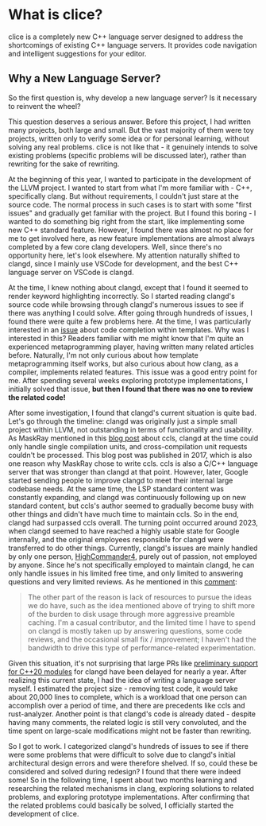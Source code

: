 # What is clice?

clice is a completely new C++ language server designed to address the shortcomings of existing C++ language servers. It provides code navigation and intelligent suggestions for your editor.

## Why a New Language Server?

So the first question is, why develop a new language server? Is it necessary to reinvent the wheel?

This question deserves a serious answer. Before this project, I had written many projects, both large and small. But the vast majority of them were toy projects, written only to verify some idea or for personal learning, without solving any real problems. clice is not like that - it genuinely intends to solve existing problems (specific problems will be discussed later), rather than rewriting for the sake of rewriting.

At the beginning of this year, I wanted to participate in the development of the LLVM project. I wanted to start from what I'm more familiar with - C++, specifically clang. But without requirements, I couldn't just stare at the source code. The normal process in such cases is to start with some "first issues" and gradually get familiar with the project. But I found this boring - I wanted to do something big right from the start, like implementing some new C++ standard feature. However, I found there was almost no place for me to get involved here, as new feature implementations are almost always completed by a few core clang developers. Well, since there's no opportunity here, let's look elsewhere. My attention naturally shifted to clangd, since I mainly use VSCode for development, and the best C++ language server on VSCode is clangd.

At the time, I knew nothing about clangd, except that I found it seemed to render keyword highlighting incorrectly. So I started reading clangd's source code while browsing through clangd's numerous issues to see if there was anything I could solve. After going through hundreds of issues, I found there were quite a few problems here. At the time, I was particularly interested in an [issue](https://github.com/clangd/clangd/issues/443) about code completion within templates. Why was I interested in this? Readers familiar with me might know that I'm quite an experienced metaprogramming player, having written many related articles before. Naturally, I'm not only curious about how template metaprogramming itself works, but also curious about how clang, as a compiler, implements related features. This issue was a good entry point for me. After spending several weeks exploring prototype implementations, I initially solved that issue, **but then I found that there was no one to review the related code!**

After some investigation, I found that clangd's current situation is quite bad. Let's go through the timeline: clangd was originally just a simple small project within LLVM, not outstanding in terms of functionality and usability. As MaskRay mentioned in this [blog post](https://maskray.me/blog/2017-12-03-c++-language-server-cquery) about ccls, clangd at the time could only handle single compilation units, and cross-compilation unit requests couldn't be processed. This blog post was published in 2017, which is also one reason why MaskRay chose to write ccls. ccls is also a C/C++ language server that was stronger than clangd at that point. However, later, Google started sending people to improve clangd to meet their internal large codebase needs. At the same time, the LSP standard content was constantly expanding, and clangd was continuously following up on new standard content, but ccls's author seemed to gradually become busy with other things and didn't have much time to maintain ccls. So in the end, clangd had surpassed ccls overall. The turning point occurred around 2023, when clangd seemed to have reached a highly usable state for Google internally, and the original employees responsible for clangd were transferred to do other things. Currently, clangd's issues are mainly handled by only one person, [HighCommander4](https://github.com/HighCommander4), purely out of passion, not employed by anyone. Since he's not specifically employed to maintain clangd, he can only handle issues in his limited free time, and only limited to answering questions and very limited reviews. As he mentioned in this [comment](https://github.com/clangd/clangd/issues/1690#issuecomment-1619735578):

> The other part of the reason is lack of resources to pursue the ideas we do have, such as the idea mentioned above of trying to shift more of the burden to disk usage through more aggressive preamble caching. I'm a casual contributor, and the limited time I have to spend on clangd is mostly taken up by answering questions, some code reviews, and the occasional small fix / improvement; I haven't had the bandwidth to drive this type of performance-related experimentation.

Given this situation, it's not surprising that large PRs like [preliminary support for C++20 modules](https://github.com/llvm/llvm-project/pull/66462) for clangd have been delayed for nearly a year. After realizing this current state, I had the idea of writing a language server myself. I estimated the project size - removing test code, it would take about 20,000 lines to complete, which is a workload that one person can accomplish over a period of time, and there are precedents like ccls and rust-analyzer. Another point is that clangd's code is already dated - despite having many comments, the related logic is still very convoluted, and the time spent on large-scale modifications might not be faster than rewriting.

So I got to work. I categorized clangd's hundreds of issues to see if there were some problems that were difficult to solve due to clangd's initial architectural design errors and were therefore shelved. If so, could these be considered and solved during redesign? I found that there were indeed some! So in the following time, I spent about two months learning and researching the related mechanisms in clang, exploring solutions to related problems, and exploring prototype implementations. After confirming that the related problems could basically be solved, I officially started the development of clice.
